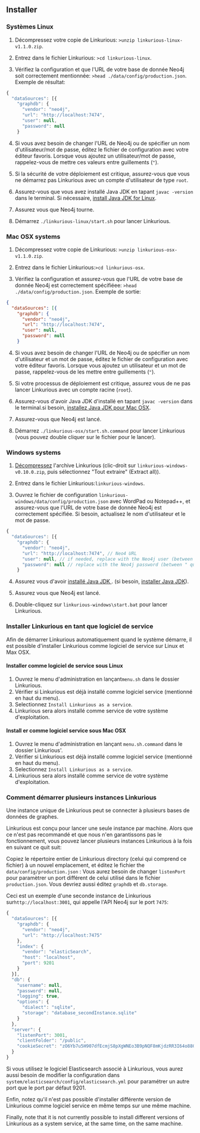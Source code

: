 ## Installer

### Systèmes Linux

1. Décompressez votre copie de Linkurious:
`>unzip linkurious-linux-v1.1.0.zip`.

2. Entrez dans le fichier Linkurious: `>cd linkurious-linux`.

3. Vérifiez la configuration et que l'URL de votre base de donnée Neo4j soit correctement mentionnée: `>head ./data/config/production.json`. Exemple de résultat:
```JavaScript
{
  "dataSources": [{
    "graphdb": {
      "vendor": "neo4j",
      "url": "http://localhost:7474",
      "user": null,
      "password": null
    }
```

4. Si vous avez besoin de changer l'URL de Neo4j ou de spécifier un nom d'utilisateur/mot de passe, éditez le fichier de configuration avec votre éditeur favoris. Lorsque vous ajoutez un utilisateur/mot de passe, rappelez-vous de mettre ces valeurs entre guillements (`"`).

5. Si la sécurité de votre déploiement est critique, assurez-vous que vous ne démarrez pas Linkurious avec un compte d'utilisateur de type `root`.

6. Assurez-vous que vous avez installé Java JDK en tapant `javac -version` dans le terminal. Si nécessaire, [install Java JDK for Linux](https://docs.oracle.com/javase/7/docs/webnotes/install/linux/linux-jdk.html).

7. Assurez vous que Neo4j tourne.

8. Démarrez `./linkurious-linux/start.sh` pour lancer Linkurious.

### Mac OSX systems

1. Décompressez votre copie de Linkurious:
`>unzip linkurious-osx-v1.1.0.zip`.

2. Entrez dans le fichier Linkurious:`>cd linkurious-osx`.

3. Vérifiez la configuration et assurez-vous que l'URL de votre base de donnée Neo4j est correctement spécifiéee: `>head ./data/config/production.json`. Exemple de sortie:
```JSON
{
  "dataSources": [{
    "graphdb": {
      "vendor": "neo4j",
      "url": "http://localhost:7474",
      "user": null,
      "password": null
    }
```

4. Si vous avez besoin de changer l'URL de Neo4j ou de spécifier un nom d'utilisateur et un mot de passe, éditez le fichier de configuration avec votre éditeur favoris. Lorsque vous ajoutez un utilisateur et un mot de passe, rappelez-vous de les mettre entre guillements (`"`).

5. Si votre processus de déploiement est critique, assurez vous de ne pas lancer Linkurious avec un compte racine (`root`).

6. Assurez-vous d'avoir Java JDK d'installé en tapant `javac -version` dans le terminal.si besoin, [installez Java JDK pour Mac OSX](http://docs.oracle.com/javase/7/docs/webnotes/install/mac/mac-jdk.html).

7. Assurez-vous que Neo4j est lancé.

8. Démarrez `./linkurious-osx/start.sh.command` pour lancer  Linkurious (vous pouvez double cliquer sur le fichier pour le lancer).

### Windows systems

1. [Décompressez](http://customize.org/help/How_To_Unzip_A_File) l'archive Linkurious (clic-droit sur `linkurious-windows-v0.10.0.zip`, puis sélectionnez "Tout extraire" (Extract all)).

2. Entrez dans le fichier Linkurious:`linkurious-windows`.

3. Ouvrez le fichier de configuration `linkurious-windows/data/config/production.json` avec WordPad ou Notepad++, et assurez-vous que l'URL de votre base de donnée Neo4j est correctement spécifiée. Si besoin, actualisez le nom d'utilisateur et le mot de passe. 
```JavaScript
{
  "dataSources": [{
    "graphdb": {
      "vendor": "neo4j",
      "url": "http://localhost:7474", // Neo4 URL
      "user": null, // if needed, replace with the Neo4j user (between " quotes) 
      "password": null // replace with the Neo4j password (between " quotes) 
    }
```

4. Assurez vous d'avoir [installé Java JDK ](https://www.java.com/en/download/help/version_manual.xml). (si besoin, [installer Java JDK](http://docs.oracle.com/cd/E19182-01/820-7851/inst_cli_jdk_javahome_t/index.html)).

5. Assurez vous que Neo4j est lancé.

6. Double-cliquez sur `linkurious-windows\start.bat` pour lancer Linkurious.


### Installer Linkurious en tant que logiciel de service 

Afin de démarrer Linkurious automatiquement quand le système démarre, il est possible d'installer Linkurious comme logiciel de service sur Linux et Max OSX.


#### Installer comme logiciel de service sous Linux 

1. Ouvrez le menu d'administration en lançant`menu.sh` dans le dossier Linkurious.
2. Vérifier si Linkurious est déjà installé comme logiciel service (mentionné en haut du menu).
3. Selectionnez `Install Linkurious as a service`.
4. Linkurious sera alors installé comme service de votre système d'exploitation.

#### Install er comme logiciel service sous Mac OSX

1. Ouvrez le menu d'administration en lançant `menu.sh.command` dans le dossier  Linkurious'.
2. Vérifier si Linkurious est déjà installé comme logiciel service (mentionné en haut du menu).
3. Selectionnez `Install Linkurious as a service`.
4. Linkurious sera alors installé comme service de votre système d'exploitation.

### Comment démarrer plusieurs instances Linkurious 

<div class="alert alert-info">
  Une instance unique de Linkurious peut se connecter à plusieurs bases de données de graphes. 
</div>

Linkurious est conçu pour lancer une seule instance par machine. Alors que ce n'est pas recommandé et que nous n'en garantissons pas le fonctionnement, vous pouvez lancer plusieurs instances Linkurious à la fois en suivant ce quit suit:

Copiez le répertoire entier de Linkurious directory (celui qui comprend ce fichier) à un nouvel emplacement, et éditez le fichier the `data/config/production.json` :
Vous aurez besoin de changer ``listenPort`` pour paramètrer un port différent de celui utilisé dans le fichier `production.json`. Vous devriez aussi éditez  `graphdb` et `db.storage`.

Ceci est un exemple d'une seconde instance de Linkurious sur`http://localhost:3001`, qui appelle l'API Neo4j sur le port `7475`:

```JavaScript
{
  "dataSources": [{
    "graphdb": {
      "vendor": "neo4j",
      "url": "http://localhost:7475"
    },
    "index": {
      "vendor": "elasticSearch",
      "host": "localhost",
      "port": 9201
    }
  }],
  "db": {
    "username": null,
    "password": null,
    "logging": true,
    "options": {
      "dialect": "sqlite",
      "storage": "database_secondInstance.sqlite"
    }
  },
  "server": {
    "listenPort": 3001,
    "clientFolder": "/public",
    "cookieSecret": "zO6Yb7u5H907dfEcmjS8pXgWNEo3B9pNQF8mKjdzRR3I64o88GrGLWEjqNq1Yx5"
  }
}
```

Si vous utilisez le logiciel Elasticsearch associé à Linkurious, vous aurez aussi besoin de modifier la configuration dans `system/elasticsearch/config/elasticsearch.yml` pour paramétrer un autre port que le port par défaut 9201. 

Enfin, notez qu'il n'est pas possible d'installer différente version de Linkurious comme logiciel service en même temps sur une même machine.

Finally, note that it is not currently possible to install different versions of Linkurious as a system service, at the same time, on the same machine.
